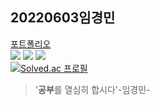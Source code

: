 ## 20220603임경민
[포트폴리오](https://yuls0202.github.io/index/)<br>
 <img src="https://img.shields.io/badge/c++-3178C6?style=flat&logo=c++&logoColor=white"/>
 <img src="https://img.shields.io/badge/php-D1B2FF?style=flat&logo=php&logoColor=white"/>
 <img src="https://img.shields.io/badge/typescript-D1B2FF?style=flat&logo=typescript&logoColor=white"/><br>
 [![Solved.ac
프로필](http://mazassumnida.wtf/api/v2/generate_badge?boj={yuls0202})](https://solved.ac/{handle})
>'**공부**를 열심히 합시다'-임경민-
